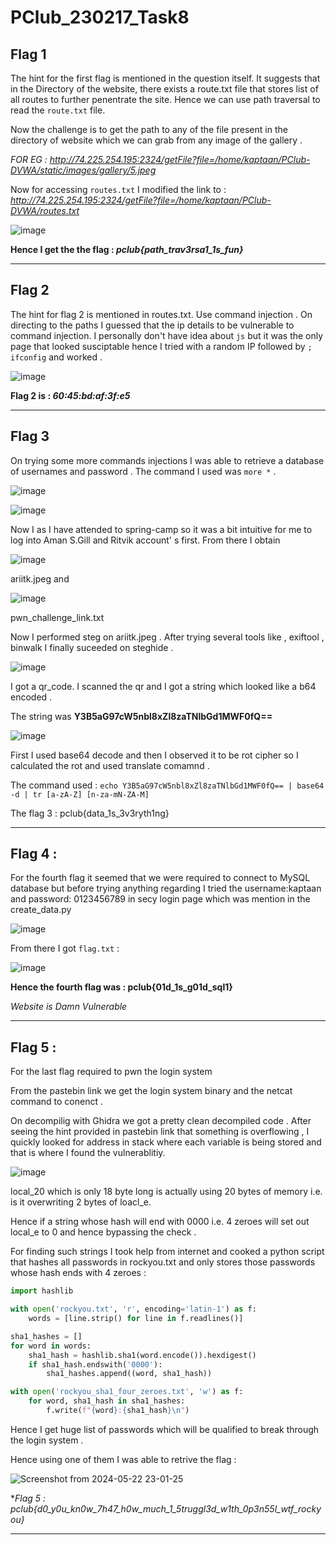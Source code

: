 # PClub_230217_Task8

## Flag 1 

The hint for the first flag is mentioned in the question itself. It suggests that in the Directory of the website, there exists a route.txt file that stores list of all routes to further penentrate the site. Hence we can use path traversal to read the `route.txt` file. 

Now the challenge is to get the path to any of the file present in the directory of website which we can grab from any image of the gallery . 

*FOR EG : <http://74.225.254.195:2324/getFile?file=/home/kaptaan/PClub-DVWA/static/images/gallery/5.jpeg>*

Now for accessing `routes.txt` I modified the link to : *<http://74.225.254.195:2324/getFile?file=/home/kaptaan/PClub-DVWA/routes.txt>*

![image](https://github.com/fidgetaryan445/PClub_230217_Task8/assets/148867576/772d23ed-8076-41d2-b74b-d445c1d61bd4)

**Hence I get the the flag : _pclub{path_trav3rsa1_1s_fun}_**

------------------------------------------------

## Flag 2 

The hint for flag 2 is mentioned in routes.txt. Use command injection . On directing to the paths I guessed that the ip details to be vulnerable to command injection. I personally don't have idea about `js` but it was the only page that looked susciptable hence I tried with a random IP followed by `; ifconfig`  and worked . 

![image](https://github.com/fidgetaryan445/PClub_230217_Task8/assets/148867576/f36bddbb-8818-41d2-be25-5e517f0e03aa)

**Flag 2 is : _60:45:bd:af:3f:e5_**

-----------------------------------------------------------------------------------

## Flag 3 

On trying some more commands injections I was able to retrieve a database of usernames and password . The command I used was `more *` . 


![image](https://github.com/fidgetaryan445/PClub_230217_Task8/assets/148867576/929de9ee-487d-4561-8e59-e327b8ff1e36)


![image](https://github.com/fidgetaryan445/PClub_230217_Task8/assets/148867576/278bb1d8-65fe-48c6-8e01-d95e578a28a9)

 
Now I as I have attended to spring-camp so it was a bit intuitive for me to log into Aman S.Gill and Ritvik account' s first. From there I obtain 


![image](https://github.com/fidgetaryan445/PClub_230217_Task8/assets/148867576/d8a058aa-e2fa-4ecb-a707-4108bf924b6c)


ariitk.jpeg and

![image](https://github.com/fidgetaryan445/PClub_230217_Task8/assets/148867576/d35376bd-c6dc-4847-b4d1-aec8bd58413b)


pwn_challenge_link.txt 

Now I performed steg on ariitk.jpeg . After trying several tools like , exiftool , binwalk I finally suceeded on steghide .

![image](https://github.com/fidgetaryan445/PClub_230217_Task8/assets/148867576/6459679d-7b6e-491a-a014-ad70c24b6102)

I got a qr_code. I scanned the qr and I got a string which looked like a b64 encoded .

The string was __Y3B5aG97cW5nbl8xZl8zaTNlbGd1MWF0fQ==__

![image](https://github.com/fidgetaryan445/PClub_230217_Task8/assets/148867576/0bb10a5f-548e-4976-a5d1-533a44de7775)

First I used base64 decode and then I observed it to be rot cipher so I calculated the rot and used translate comamnd .

The command used  : `echo Y3B5aG97cW5nbl8xZl8zaTNlbGd1MWF0fQ== | base64 -d | tr [a-zA-Z] [n-za-mN-ZA-M] `

The flag 3 : pclub{data_1s_3v3ryth1ng}

---------------------------------------------------------------------------

## Flag 4 : 

For the fourth flag it seemed that we were required to connect to MySQL database but before trying anything regarding I tried the username:kaptaan and password: 0123456789 in secy login page which was mention in the create_data.py 

![image](https://github.com/fidgetaryan445/PClub_230217_Task8/assets/148867576/6e550000-6e16-4ae2-839f-0f3c5e758ed9)


From there I got `flag.txt` :

![image](https://github.com/fidgetaryan445/PClub_230217_Task8/assets/148867576/24dbf596-fcd9-4b9b-9fb9-7fdfd7d49b97)

**Hence the fourth flag was : pclub{01d_1s_g01d_sql1}** 

*Website is Damn Vulnerable* 

----------------------------------------------------------------------------------------------

## Flag 5 : 

For the last flag required to pwn the login system

From the pastebin link we get the login system binary and the netcat command to conenct .

On decompilig with Ghidra we got a pretty clean decompiled code . After seeing the hint provided in pastebin link that something is overflowing , I quickly looked for address in stack where each variable is being stored and that is where I found the vulnerablitiy. 

![image](https://github.com/fidgetaryan445/PClub_230217_Task8/assets/148867576/1e5b453d-20d5-4b7c-9f22-414999bcd42e)

local_20 which is only 18 byte long is actually using 20 bytes of memory i.e. is it overwriting 2 bytes of loacl_e. 

Hence if a string whose hash will end with 0000 i.e. 4 zeroes will set out local_e to 0 and hence bypassing the check .

For finding such strings I took help from internet and cooked a python script that hashes all passwords in rockyou.txt 
and only stores those passwords whose hash ends with 4 zeroes : 

```python
import hashlib

with open('rockyou.txt', 'r', encoding='latin-1') as f:
    words = [line.strip() for line in f.readlines()]

sha1_hashes = []
for word in words:
    sha1_hash = hashlib.sha1(word.encode()).hexdigest()
    if sha1_hash.endswith('0000'):
        sha1_hashes.append((word, sha1_hash))

with open('rockyou_sha1_four_zeroes.txt', 'w') as f:
    for word, sha1_hash in sha1_hashes:
        f.write(f"{word}:{sha1_hash}\n")

```

Hence I get huge list of passwords which will be qualified to break through the login system .

Hence using one of them I was able to retrive the flag :

![Screenshot from 2024-05-22 23-01-25](https://github.com/fidgetaryan445/PClub_230217_Task8/assets/148867576/9976cdbd-ac90-481e-ad72-807ff7803418)



**Flag 5 : _pclub{d0_y0u_kn0w_7h47_h0w_much_1_5truggl3d_w1th_0p3n55l_wtf_rockyou}_*

---------------------------------------------------------------------------------------------
